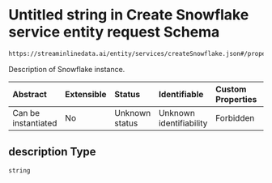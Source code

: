 # Untitled string in Create Snowflake service entity request Schema

```txt
https://streaminlinedata.ai/entity/services/createSnowflake.json#/properties/description
```

Description of Snowflake instance.

| Abstract            | Extensible | Status         | Identifiable            | Custom Properties | Additional Properties | Access Restrictions | Defined In                                                                                      |
| :------------------ | :--------- | :------------- | :---------------------- | :---------------- | :-------------------- | :------------------ | :---------------------------------------------------------------------------------------------- |
| Can be instantiated | No         | Unknown status | Unknown identifiability | Forbidden         | Allowed               | none                | [createSnowflake.json*](../out/schema/api/services/createSnowflake.json "open original schema") |

## description Type

`string`
